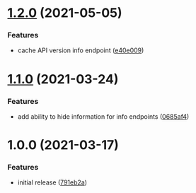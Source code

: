 # [1.2.0](https://github.com/chriha/laravel-api-documentation/compare/v1.1.0...v1.2.0) (2021-05-05)


### Features

* cache API version info endpoint ([e40e009](https://github.com/chriha/laravel-api-documentation/commit/e40e0096c54a2665608dde443274f6ec1e160708))

# [1.1.0](https://github.com/chriha/laravel-api-documentation/compare/v1.0.0...v1.1.0) (2021-03-24)


### Features

* add ability to hide information for info endpoints ([0685af4](https://github.com/chriha/laravel-api-documentation/commit/0685af426a37112546ed65dafea6a246aff7ad41))

# 1.0.0 (2021-03-17)


### Features

* initial release ([791eb2a](https://github.com/chriha/laravel-api-documentation/commit/791eb2a98c4fb8a5d20ec0d372153818905d6228))
